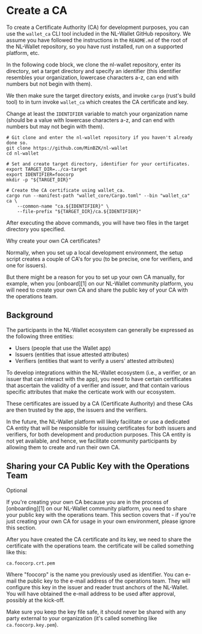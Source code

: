 # Create a CA

To create a Certificate Authority (CA) for development purposes, you can use the
`wallet_ca` CLI tool included in the NL-Wallet GitHub repository. We assume you
have followed the instructions in the `README.md` of the root of the NL-Wallet
repository, so you have rust installed, run on a supported platform, etc.

In the following code block, we clone the nl-wallet repository, enter its
directory, set a target directory and specify an identifier (this identifier
resembles your organization, lowercase characters a-z, can end with numbers but
not begin with them).

We then make sure the target directory exists, and invoke `cargo` (rust's build
tool) to in turn invoke `wallet_ca` which creates the CA certificate and key.

Change at least the `IDENTIFIER` variable to match your organization name
(should be a value with lowercase characters a-z, and can end with numbers but
may not begin with them).

```shell
# Git clone and enter the nl-wallet repository if you haven't already done so.
git clone https://github.com/MinBZK/nl-wallet
cd nl-wallet

# Set and create target directory, identifier for your certificates.
export TARGET_DIR=../ca-target
export IDENTIFIER=foocorp
mkdir -p "${TARGET_DIR}"

# Create the CA certificate using wallet_ca.
cargo run --manifest-path "wallet_core/Cargo.toml" --bin "wallet_ca" ca \
    --common-name "ca.${IDENTIFIER}" \
    --file-prefix "${TARGET_DIR}/ca.${IDENTIFIER}"
```

After executing the above commands, you will have two files in the target
directory you specified.

<div class="admonition note">
<p class="title">Why create your own CA certificates?</p>
<p>Normally, when you set up a local development environment, the setup script
creates a couple of CA's for you (to be precise, one for verifiers, and one for
issuers).</p>
<p>But there might be a reason for you to set up your own CA manually, for
example, when you [onboard][1] on our NL-Wallet community platform, you will
need to create your own CA and share the public key of your CA with the
operations team.</p>

## Background

The participants in the NL-Wallet ecosystem can generally be expressed as the
following three entities:

  * Users (people that use the Wallet app)
  * Issuers (entities that issue attested attributes)
  * Verifiers (entities that want to verify a users' attested attributes)

To develop integrations within the NL-Wallet ecosystem (i.e., a verifier, or an
issuer that can interact with the app), you need to have certain certificates
that ascertain the validity of a verifier and issuer, and that contain various
specific attributes that make the certicate work with our ecosystem.

These certificates are issued by a CA (Certificate Authority) and these CAs are
then trusted by the app, the issuers and the verifiers.

In the future, the NL-Wallet platform will likely facilitate or use a dedicated
CA entity that will be responsible for issuing certificates for both issuers and
verifiers, for both development and production purposes. This CA entity is not
yet available, and hence, we facilitate community participants by allowing them
to create and run their own CA.

## Sharing your CA Public Key with the Operations Team

<div class="admonition note"><p class="title">Optional</p>
If you're creating your own CA because you are in the process of [onboarding][1]
on our NL-Wallet community platform, you need to share your public key with
the operations team. This section covers that - if you're just creating your own
CA for usage in your own environment, please ignore this section.
</div>

After you have created the CA certificate and its key, we need to share the
certificate with the operations team. the certificate will be called something
like this:

    ca.foocorp.crt.pem

Where "foocorp" is the name you previously used as identifier. You can e-mail
the public key to the e-mail address of the operations team. They will configure
this key in the issuer and reader trust anchors of the NL-Wallet. You will have
obtained the e-mail address to be used after approval, possibly at the kick-off.

Make sure you keep the key file safe, it should never be shared with any party
external to your organization (it's called something like `ca.foocorp.key.pem`).

[1]: /community/onboarding
